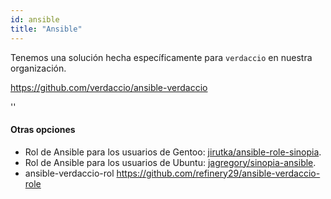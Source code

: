```yaml
---
id: ansible
title: "Ansible"
---
```


Tenemos una solución hecha específicamente para `verdaccio` en nuestra organización.

<https://github.com/verdaccio/ansible-verdaccio>

<div id="codefund">''</div>

#### Otras opciones

* Rol de Ansible para los usuarios de Gentoo: [jirutka/ansible-role-sinopia](https://github.com/jirutka/ansible-role-sinopia).
* Rol de Ansible para los usuarios de Ubuntu: [jagregory/sinopia-ansible](https://github.com/jagregory/sinopia-ansible).
* ansible-verdaccio-rol <https://github.com/refinery29/ansible-verdaccio-role>